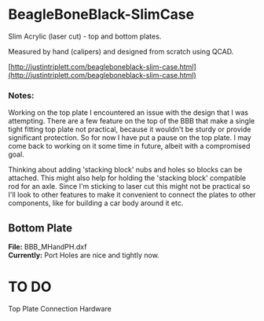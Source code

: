 BeagleBoneBlack-SlimCase
========================
Slim Acrylic (laser cut) - top and bottom plates.
 
Measured by hand (calipers) and designed from scratch using QCAD.

[http://justintriplett.com/beagleboneblack-slim-case.html](http://justintriplett.com/beagleboneblack-slim-case.html)

### Notes: ###
Working on the top plate I encountered an issue with the design that I was attempting. There are a few feature on the top of the BBB that make a single tight fitting top plate not practical, because it wouldn't be sturdy or provide significant protection. So for now I have put a pause on the top plate. I may come back to working on it some time in future, albeit with a compromised goal.


Thinking about adding 'stacking block' nubs and holes so blocks can be attached. This might also help for holding the 'stacking block' compatible rod for an axle. Since I'm sticking to laser cut this might not be practical so I'll look to other features to make it convenient to connect the plates to other components, like for building a car body around it etc.  


## Bottom Plate ##
__File:__ BBB_MHandPH.dxf  
__Currently:__ Port Holes are nice and tightly now.


# TO DO #
Top Plate
Connection Hardware
